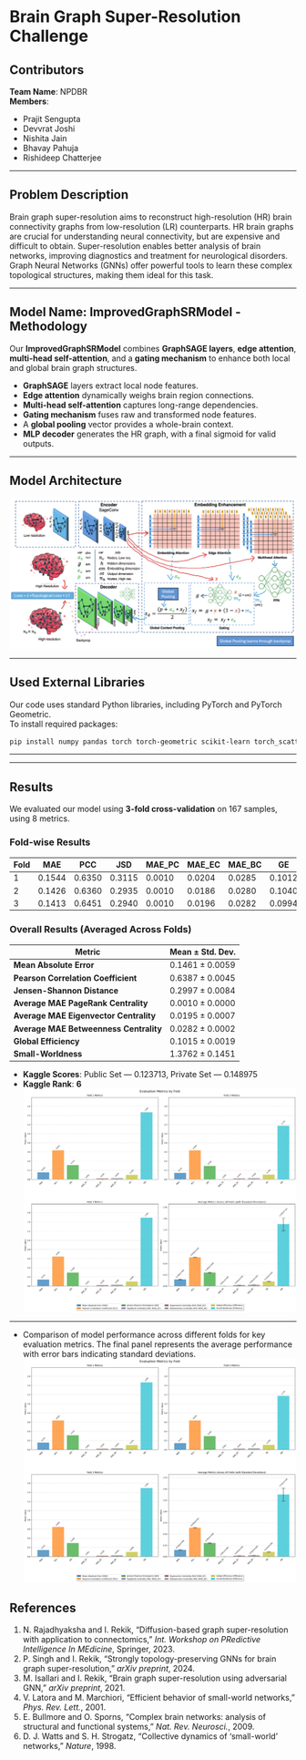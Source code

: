 # Brain Graph Super-Resolution Challenge

## Contributors

**Team Name**: NPDBR  
**Members**:

- Prajit Sengupta
- Devvrat Joshi
- Nishita Jain
- Bhavay Pahuja
- Rishideep Chatterjee

---

## Problem Description

Brain graph super-resolution aims to reconstruct high-resolution (HR) brain connectivity graphs from low-resolution (LR) counterparts. HR brain graphs are crucial for understanding neural connectivity, but are expensive and difficult to obtain. Super-resolution enables better analysis of brain networks, improving diagnostics and treatment for neurological disorders. Graph Neural Networks (GNNs) offer powerful tools to learn these complex topological structures, making them ideal for this task.

---

## Model Name: ImprovedGraphSRModel - Methodology

Our **ImprovedGraphSRModel** combines **GraphSAGE layers**, **edge attention**, **multi-head self-attention**, and a **gating mechanism** to enhance both local and global brain graph structures.

- **GraphSAGE** layers extract local node features.
- **Edge attention** dynamically weighs brain region connections.
- **Multi-head self-attention** captures long-range dependencies.
- **Gating mechanism** fuses raw and transformed node features.
- A **global pooling** vector provides a whole-brain context.
- **MLP decoder** generates the HR graph, with a final sigmoid for valid outputs.

---

## Model Architecture

![alt text](model_architecture.png)

---

## Used External Libraries

Our code uses standard Python libraries, including PyTorch and PyTorch Geometric.  
To install required packages:

```bash
pip install numpy pandas torch torch-geometric scikit-learn torch_scatter
```

---

---

## Results

We evaluated our model using **3-fold cross-validation** on 167 samples, using 8 metrics.

### Fold-wise Results

| Fold | MAE    | PCC    | JSD    | MAE_PC | MAE_EC | MAE_BC | GE     | SW     |
| ---- | ------ | ------ | ------ | ------ | ------ | ------ | ------ | ------ |
| 1    | 0.1544 | 0.6350 | 0.3115 | 0.0010 | 0.0204 | 0.0285 | 0.1012 | 1.4646 |
| 2    | 0.1426 | 0.6360 | 0.2935 | 0.0010 | 0.0186 | 0.0280 | 0.1040 | 1.1717 |
| 3    | 0.1413 | 0.6451 | 0.2940 | 0.0010 | 0.0196 | 0.0282 | 0.0994 | 1.4924 |

### Overall Results (Averaged Across Folds)

| Metric                                 | Mean ± Std. Dev. |
| -------------------------------------- | ---------------- |
| **Mean Absolute Error**                | 0.1461 ± 0.0059  |
| **Pearson Correlation Coefficient**    | 0.6387 ± 0.0045  |
| **Jensen-Shannon Distance**            | 0.2997 ± 0.0084  |
| **Average MAE PageRank Centrality**    | 0.0010 ± 0.0000  |
| **Average MAE Eigenvector Centrality** | 0.0195 ± 0.0007  |
| **Average MAE Betweenness Centrality** | 0.0282 ± 0.0002  |
| **Global Efficiency**                  | 0.1015 ± 0.0019  |
| **Small-Worldness**                    | 1.3762 ± 0.1451  |

- **Kaggle Scores**: Public Set — 0.123713, Private Set — 0.148975
- **Kaggle Rank**: **6**
  ![alt text](bar_plots.png)

---

- Comparison of model performance across different folds for key evaluation metrics. The final panel represents the average performance with error bars indicating standard deviations.
  ![alt text](image.png)

## References

1. N. Rajadhyaksha and I. Rekik, “Diffusion-based graph super-resolution with application to connectomics,” _Int. Workshop on PRedictive Intelligence In MEdicine_, Springer, 2023.
2. P. Singh and I. Rekik, “Strongly topology-preserving GNNs for brain graph super-resolution,” _arXiv preprint_, 2024.
3. M. Isallari and I. Rekik, “Brain graph super-resolution using adversarial GNN,” _arXiv preprint_, 2021.
4. V. Latora and M. Marchiori, “Efficient behavior of small-world networks,” _Phys. Rev. Lett._, 2001.
5. E. Bullmore and O. Sporns, “Complex brain networks: analysis of structural and functional systems,” _Nat. Rev. Neurosci._, 2009.
6. D. J. Watts and S. H. Strogatz, “Collective dynamics of ‘small-world’ networks,” _Nature_, 1998.
